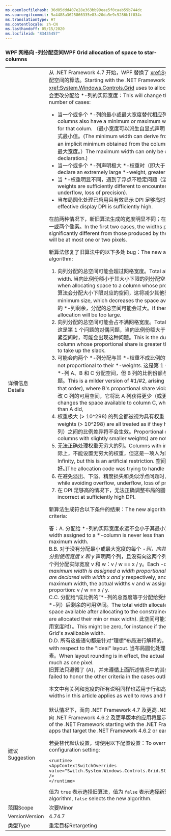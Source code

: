 ```yaml
---
ms.openlocfilehash: 36d05ddd407e28e363bb99eae5f0caab59b744dc
ms.sourcegitcommit: 9a4488a3625866335e83a20da5e9c5286b1f034c
ms.translationtype: HT
ms.contentlocale: zh-CN
ms.lasthandoff: 05/15/2020
ms.locfileid: "83435457"
---
```

### <a name="wpf-grid-allocation-of-space-to-star-columns"></a><span data-ttu-id="26a0f-101">WPF 网格向 -列分配空间</span><span class="sxs-lookup"><span data-stu-id="26a0f-101">WPF Grid allocation of space to star-columns</span></span>

|   |   |
|---|---|
|<span data-ttu-id="26a0f-102">详细信息</span><span class="sxs-lookup"><span data-stu-id="26a0f-102">Details</span></span>|<span data-ttu-id="26a0f-103">从 .NET Framework 4.7 开始，WPF 替换了 <xref:System.Windows.Controls.Grid> 用于向 \*-列分配空间的算法。</span><span class="sxs-lookup"><span data-stu-id="26a0f-103">Starting with the .NET Framework 4.7, WPF replaces the algorithm that <xref:System.Windows.Controls.Grid> uses to allocate space to \*-columns.</span></span> <span data-ttu-id="26a0f-104">这在以下许多情况下会更改分配给 \*-列的实际宽度：</span><span class="sxs-lookup"><span data-stu-id="26a0f-104">This will change the actual width assigned to \*-columns in a number of cases:</span></span><ul><li><span data-ttu-id="26a0f-105">当一个或多个 \*-列的最小或最大宽度替代相应列的按比例分配空间时。</span><span class="sxs-lookup"><span data-stu-id="26a0f-105">When one or more \*-columns also have a minimum or maximum width that overrides the proportional allocation for that colum.</span></span> <span data-ttu-id="26a0f-106">（最小宽度可以派生自显式声明 MinWidth，也可以派生自从列内容中获取的隐式最小值。</span><span class="sxs-lookup"><span data-stu-id="26a0f-106">(The minimum width can derive from an explicit MinWidth declaration, or from an implicit minimum obtained from the column's content.</span></span> <span data-ttu-id="26a0f-107">只能通过 MaxWidth 声明显式定义最大宽度。）</span><span class="sxs-lookup"><span data-stu-id="26a0f-107">The maximum width can only be defined explicitly, from a MaxWidth declaration.)</span></span></li><li><span data-ttu-id="26a0f-108">当一个或多个 \*-列声明极大 \*-权重时（即大于 10^298）。</span><span class="sxs-lookup"><span data-stu-id="26a0f-108">When one or more \*-columns declare an extremely large \*-weight, greater than 10^298.</span></span></li><li><span data-ttu-id="26a0f-109">当 \*-权重明显不同，遇到了浮点不稳定问题（溢出、下溢、精度损失）时。</span><span class="sxs-lookup"><span data-stu-id="26a0f-109">When the \*-weights are sufficiently different to encounter floating-point instability (overflow, underflow, loss of precision).</span></span></li><li><span data-ttu-id="26a0f-110">当布局圆化处理已启用且有效显示 DPI 足够高时。</span><span class="sxs-lookup"><span data-stu-id="26a0f-110">When layout rounding is enabled, and the effective display DPI is sufficiently high.</span></span></li></ul><span data-ttu-id="26a0f-111">在前两种情况下，新旧算法生成的宽度明显不同；在最后一种情况下，新旧算法生成的宽度最多相差一或两个像素。</span><span class="sxs-lookup"><span data-stu-id="26a0f-111">In the first two cases, the widths produced by the new algorithm can be significantly different from those produced by the old algorithm; in the last case, the difference will be at most one or two pixels.</span></span><p/><span data-ttu-id="26a0f-112">新算法修复了旧算法中的以下多处 bug：</span><span class="sxs-lookup"><span data-stu-id="26a0f-112">The new algorithm fixes several bugs present in the old algorithm:</span></span><ol><li><span data-ttu-id="26a0f-113">向列分配的总空间可能会超过网格宽度。</span><span class="sxs-lookup"><span data-stu-id="26a0f-113">Total allocation to columns can exceed the Grid's width.</span></span> <span data-ttu-id="26a0f-114">当向比例份额小于其大小下限的列分配空间时，可能会出现这种问题。</span><span class="sxs-lookup"><span data-stu-id="26a0f-114">This can occur when allocating space to a column whose proportional share is less than its minimum size.</span></span> <span data-ttu-id="26a0f-115">算法会分配大小下限对应的空间，这将减少其他列的可用空间。</span><span class="sxs-lookup"><span data-stu-id="26a0f-115">The algorithm allocates the minimum size, which decreases the space available to other columns.</span></span> <span data-ttu-id="26a0f-116">如果没有可分配空间的 \*-列剩余，分配的总空间可能会过大。</span><span class="sxs-lookup"><span data-stu-id="26a0f-116">If there are no \*-columns left to allocate, the total allocation will be too large.</span></span></li><li><span data-ttu-id="26a0f-117">向列分配的总空间可能会占不满网格宽度。</span><span class="sxs-lookup"><span data-stu-id="26a0f-117">Total allocation can fall short of the Grid's width.</span></span> <span data-ttu-id="26a0f-118">这是第 1 个问题的对偶问题，当向比例份额大于其大小上限的列分配空间，没有剩余的 \*-列来收紧空间时，可能会出现这种问题。</span><span class="sxs-lookup"><span data-stu-id="26a0f-118">This is the dual problem to #1, arising when allocating to a column whose proportional share is greater than its maximum size, with no \*-columns left to take up the slack.</span></span></li><li><span data-ttu-id="26a0f-119">可能会向两个 \*-列分配与其 \*-权重不成比例的空间。</span><span class="sxs-lookup"><span data-stu-id="26a0f-119">Two \*-columns can receive allocations not proportional to their \*-weights.</span></span> <span data-ttu-id="26a0f-120">这是第 1 个/第 2 个问题造成的较为温和的影响，当依序向 \*-列 A、B 和 C 分配空间，但 B 列的比例份额与约束下限（或上限）冲突时，可能会出现这种问题。</span><span class="sxs-lookup"><span data-stu-id="26a0f-120">This is a milder version of #1/#2, arising when allocating to \*-columns A, B, and C (in that order), where B's proportional share violates its min (or max) constraint.</span></span> <span data-ttu-id="26a0f-121">同样，这会更改 C 列的可用空间，它将比 A 列获得更少（或更多）的按比例分配空间。</span><span class="sxs-lookup"><span data-stu-id="26a0f-121">As above, this changes the space available to column C, who gets less (or more) proportional allocation than A did,</span></span></li><li><span data-ttu-id="26a0f-122">权重极大 (&gt; 10^298) 的列全都被视为具有权重 10^298。</span><span class="sxs-lookup"><span data-stu-id="26a0f-122">Columns with extremely large weights (&gt; 10^298) are all treated as if they had weight 10^298.</span></span> <span data-ttu-id="26a0f-123">这些列（以及权重略小的列）之间的比例差异将不会生效。</span><span class="sxs-lookup"><span data-stu-id="26a0f-123">Proportional differences between them (and between columns with slightly smaller weights) are not honored.</span></span></li><li><span data-ttu-id="26a0f-124">无法正确处理权重无穷大的列。</span><span class="sxs-lookup"><span data-stu-id="26a0f-124">Columns with inifinte weights are not handled correctly.</span></span> <span data-ttu-id="26a0f-125">[实际上，不能设置无穷大的权重，但这是一项人为限制。</span><span class="sxs-lookup"><span data-stu-id="26a0f-125">[Actually you can't set a weight to Infinity, but this is an artificial restriction.</span></span> <span data-ttu-id="26a0f-126">空间分配代码是在努力处理这样的列，但处理得并不好。]</span><span class="sxs-lookup"><span data-stu-id="26a0f-126">The allocation code was trying to handle it, but doing a bad job.]</span></span></li><li><span data-ttu-id="26a0f-127">在避免溢出、下溢、精度损失和类似浮点问题时，存在一些小问题。</span><span class="sxs-lookup"><span data-stu-id="26a0f-127">Several minor problems while avoiding overflow, underflow, loss of precision and similar floating-point issues.</span></span></li><li><span data-ttu-id="26a0f-128">在 DPI 足够高的情况下，无法正确调整布局的圆化处理。</span><span class="sxs-lookup"><span data-stu-id="26a0f-128">Adjustments for layout rounding are incorrect at sufficiently high DPI.</span></span></li></ol><span data-ttu-id="26a0f-129">新算法生成符合以下条件的结果：</span><span class="sxs-lookup"><span data-stu-id="26a0f-129">The new algorithm produces results that meet the following criteria:</span></span><p/><span data-ttu-id="26a0f-130">答：</span><span class="sxs-lookup"><span data-stu-id="26a0f-130">A.</span></span> <span data-ttu-id="26a0f-131">分配给 \*-列的实际宽度永远不会小于其最小宽度，也不会大于其最大宽度。</span><span class="sxs-lookup"><span data-stu-id="26a0f-131">The actual width assigned to a \*-column is never less than its minimum width nor greater than its maximum width.</span></span><br/><span data-ttu-id="26a0f-132">B.</span><span class="sxs-lookup"><span data-stu-id="26a0f-132">B.</span></span> <span data-ttu-id="26a0f-133">对于没有分配最小或最大宽度的每个 <em>-列，向其分配与其 <em>-权重成比例的宽度。确切地讲，如果分别使用宽度 x</em> 和 y</em> 声明两个列，且没有向这两个列分配最小或最大宽度，那么将按同一比例向这两个列分配实际宽度 v 和 w：v / w == x / y。</span><span class="sxs-lookup"><span data-stu-id="26a0f-133">Each <em>-column that is not assigned its minimum or maximum width is assigned a width proportional to its <em>-weight. To be precise, if two columns are declared with width x</em> and y</em> respectively, and if neither column receives its minimum or maximum width, the actual widths v and w assigned to the columns are in the same proportion: v / w == x / y.</span></span><br/><span data-ttu-id="26a0f-134">C.</span><span class="sxs-lookup"><span data-stu-id="26a0f-134">C.</span></span> <span data-ttu-id="26a0f-135">分配给“成比例的”\*-列的总宽度等于分配给受约束列（分配有最小或最大宽度的固定、自动和 \*-列）后剩余的可用空间。</span><span class="sxs-lookup"><span data-stu-id="26a0f-135">The total width allocated to &quot;proportional&quot; \*-columns is equal to the space available after allocating to the constrained columns (fixed, auto, and \*-columns that are allocated their min or max width).</span></span> <span data-ttu-id="26a0f-136">此空间可能为零（例如，当最小宽度的总和超过了网格的可用宽度时）。</span><span class="sxs-lookup"><span data-stu-id="26a0f-136">This might be zero, for instance if the sum of the minimum widths exceeds the Grid's availbable width.</span></span><br/><span data-ttu-id="26a0f-137">D.</span><span class="sxs-lookup"><span data-stu-id="26a0f-137">D.</span></span> <span data-ttu-id="26a0f-138">所有这些语句都是针对“理想”布局进行解释的。</span><span class="sxs-lookup"><span data-stu-id="26a0f-138">All these statements are to be interpreted with respect to the &quot;ideal&quot; layout.</span></span> <span data-ttu-id="26a0f-139">当布局圆化处理有效时，实际宽度与理想宽度可能会相差一个像素。</span><span class="sxs-lookup"><span data-stu-id="26a0f-139">When layout rounding is in effect, the actual widths can differ from the ideal widths by as much as one pixel.</span></span><br/><span data-ttu-id="26a0f-140">旧算法只遵循了 (A)，并未遵循上面所述情况中的其他条件。</span><span class="sxs-lookup"><span data-stu-id="26a0f-140">The old algorithm honored (A) but failed to honor the other criteria in the cases outlined above.</span></span><p/><span data-ttu-id="26a0f-141">本文中有关列和宽度的所有说明同样也适用于行和高度。</span><span class="sxs-lookup"><span data-stu-id="26a0f-141">Everything said about columns and widths in this article applies as well to rows and heights.</span></span>|
|<span data-ttu-id="26a0f-142">建议</span><span class="sxs-lookup"><span data-stu-id="26a0f-142">Suggestion</span></span>|<span data-ttu-id="26a0f-143">默认情况下，面向 .NET Framework 4.7 及更高 .NET Framework 版本的应用将显示新算法，而面向 .NET Framework 4.6.2 及更早版本的应用将显示旧算法。</span><span class="sxs-lookup"><span data-stu-id="26a0f-143">By default, apps that target versions of the .NET Framework starting with the .NET Framework 4.7 will see the new algorithm, while apps that target the .NET Framework 4.6.2 or earlier versions will see the old algorithm.</span></span><p/><span data-ttu-id="26a0f-144">若要替代默认设置，请使用以下配置设置：</span><span class="sxs-lookup"><span data-stu-id="26a0f-144">To override the default, use the following configuration setting:</span></span><pre><code class="lang-xml">&lt;runtime&gt;&#13;&#10;&lt;AppContextSwitchOverrides value=&quot;Switch.System.Windows.Controls.Grid.StarDefinitionsCanExceedAvailableSpace=true&quot; /&gt;&#13;&#10;&lt;/runtime&gt;&#13;&#10;</code></pre><span data-ttu-id="26a0f-145">值为 <code>true</code> 表示选择旧算法，值为 <code>false</code> 表示选择新算法。</span><span class="sxs-lookup"><span data-stu-id="26a0f-145">The value <code>true</code> selects the old algorithm, <code>false</code> selects the new algorithm.</span></span>|
|<span data-ttu-id="26a0f-146">范围</span><span class="sxs-lookup"><span data-stu-id="26a0f-146">Scope</span></span>|<span data-ttu-id="26a0f-147">次要</span><span class="sxs-lookup"><span data-stu-id="26a0f-147">Minor</span></span>|
|<span data-ttu-id="26a0f-148">Version</span><span class="sxs-lookup"><span data-stu-id="26a0f-148">Version</span></span>|<span data-ttu-id="26a0f-149">4.7</span><span class="sxs-lookup"><span data-stu-id="26a0f-149">4.7</span></span>|
|<span data-ttu-id="26a0f-150">类型</span><span class="sxs-lookup"><span data-stu-id="26a0f-150">Type</span></span>|<span data-ttu-id="26a0f-151">重定目标</span><span class="sxs-lookup"><span data-stu-id="26a0f-151">Retargeting</span></span>|
